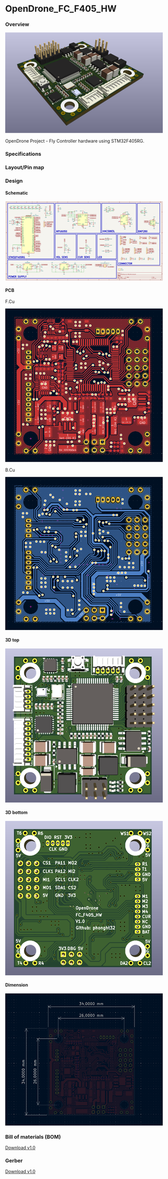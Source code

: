 # OpenDrone_FC_F405_HW

### Overview

![3d_top](Assets/Demo/Board_Demo.png)

OpenDrone Project - Fly Controller hardware using STM32F405RG.

### Specifications

### Layout/Pin map

### Design

#### Schematic

[![schematic](Assets/Demo/Schematic.png)](Assets/OpenDrone_FC_F405_HW_v1.0.pdf)

#### PCB

F.Cu

![3d_top](Assets/Demo/F.Cu.png)

B.Cu

![3d_top](Assets/Demo/B.Cu.png)

#### 3D top

![3d_top](Assets/Demo/3d_top.png)

#### 3D bottom

![3d_top](Assets/Demo/3d_bottom.png)

#### Dimension

![3d_top](Assets/Demo/dimension.png)

### Bill of materials (BOM)

[Download v1.0](Assets/BOM/OpenDrone_FC_F405_HW_v1.0.xlsx)

### Gerber

[Download v1.0](Assets/Gerber/OpenDrone_FC_F405_HW_v1.0.zip)

